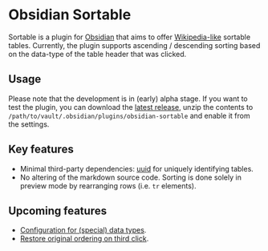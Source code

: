 # Obsidian Sortable

Sortable is a plugin for [Obsidian](https://obsidian.md) that aims to offer [Wikipedia-like](https://en.wikipedia.org/wiki/Help:Sorting#Example) sortable tables. Currently, the plugin supports ascending / descending sorting based on the data-type of the table header that was clicked.

## Usage
Please note that the development is in (early) alpha stage. If you want to test the plugin, you can download the [latest release](https://github.com/alexandru-dinu/obsidian-sortable/releases), unzip the contents to `/path/to/vault/.obsidian/plugins/obsidian-sortable` and enable it from the settings.

## Key features
- Minimal third-party dependencies: [uuid](https://www.npmjs.com/package/uuid) for uniquely identifying tables.
- No altering of the markdown source code. Sorting is done solely in preview mode by rearranging rows (i.e. `tr` elements).

## Upcoming features
- [Configuration for (special) data types](https://github.com/alexandru-dinu/obsidian-sortable/issues/2).
- [Restore original ordering on third click](https://github.com/alexandru-dinu/obsidian-sortable/issues/4).
